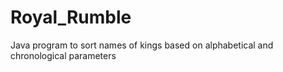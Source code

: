 # Royal_Rumble
Java program to sort names of kings based on alphabetical and chronological parameters
